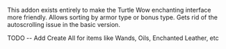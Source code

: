 This addon exists entirely to make the Turtle Wow enchanting interface more friendly. Allows sorting by armor type or bonus type. Gets rid of the autoscrolling issue in the basic version. 

TODO -- Add Create All for items like Wands, Oils, Enchanted Leather, etc
